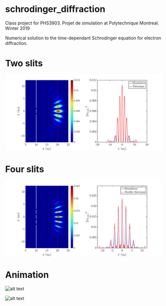 # schrodinger_diffraction

Class project for PHS3903. Projet de simulation at Polytechnique Montreal.
Winter 2019

Numerical solution to the time-dependant Schrodinger equation for electron diffraction.


# Two slits
![alt text](https://github.com/paxing/schrodinger_diffraction/blob/main/figures/fit_double_fente_test.png?raw=true)


# Four slits
![alt text](https://github.com/paxing/schrodinger_diffraction/blob/main/figures/fit_4_fentes.png?raw=true)

# Animation

![alt text](https://github.com/paxing/schrodinger_diffraction/blob/main/figures/animation_2fentes.gif?raw=true)


![alt text](https://github.com/paxing/schrodinger_diffraction/blob/main/figures/animation_4fentes.gif?raw=true)

